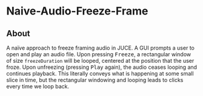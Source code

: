 # Naive-Audio-Freeze-Frame

## About

A naïve approach to freeze framing audio in JUCE. A GUI prompts a user to open and play an audio file. Upon pressing <kbd>Freeze</kbd>, a rectangular window of size `freezeDuration` will be looped, centered at the position that the user froze. Upon unfreezing (pressing <kbd>Play</kbd> again), the audio ceases looping and continues playback. This literally conveys what is happening at some small slice in time, but the rectangular windowing and looping leads to clicks every time we loop back.
